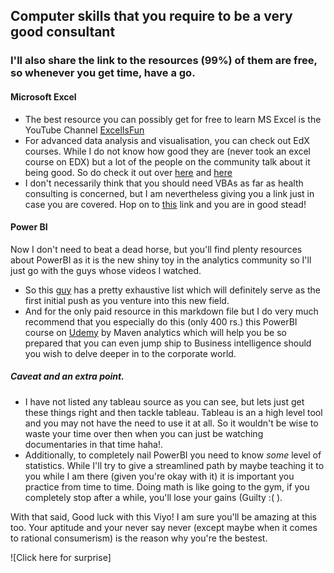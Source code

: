 ## Computer skills that you require to be a very good consultant
### I'll also share the link to the resources (99%) of them are free, so whenever you get time, have a go.

#### Microsoft Excel
* The best resource you can possibly get for free to learn MS Excel is the YouTube Channel [ExcelIsFun](https://www.youtube.com/@excelisfun)
* For advanced data analysis and visualisation, you can check out EdX courses. While I do not know how good they are (never took an excel course on EDX) but a lot of the people on the community
talk about it being good. So do check it out over [here](https://www.edx.org/course/introduction-to-data-analysis-using-excel-2) and [here](https://www.edx.org/course/analyzing-and-visualizing-data-with-excel-2)
* I don't necessarily think that you should need VBAs as far as health consulting is concerned, but I am nevertheless giving you a link just in case you are covered. 
Hop on to [this](https://openeducation.blackboard.com/mooc-catalog/courseDetails/view?course_id=_219_1) link and you are in good stead!

#### Power BI
Now I don't need to beat a dead horse, but you'll find plenty resources about PowerBI as it is the new shiny toy in the analytics community so I'll just go with the guys whose videos
I watched.
* So this [guy](http://youtube.com/c/guyinacube) has a pretty exhaustive list which will definitely serve as the first initial push as you venture into this new field.
* And for the only paid resource in this markdown file but I do very much recommend that you especially do this (only 400 rs.) this PowerBI course on [Udemy](https://www.udemy.com/course/microsoft-power-bi-up-running-with-power-bi-desktop/) 
by Maven analytics which will help you be so prepared that you can even jump ship to Business intelligence should you wish to delve deeper in to the corporate world.


##### Caveat and an extra point.
* I have not listed any tableau source as you can see, but lets just get these things right and then tackle tableau. Tableau is an a high level tool and you may not have the need to use it at all.
So it wouldn't be wise to waste your time over then when you can just be watching documentaries in that time haha!.
* Additionally, to completely nail PowerBI you need to know *some* level of statistics. While I'll try to give a streamlined path by maybe teaching it to you while I am there 
(given you're okay with it) it is important you practice from time to time.
Doing math is like going to the gym, if you completely stop after a while, you'll lose your gains (Guilty :( ). 

With that said, Good luck with this Viyo! I am sure you'll be amazing at this too. Your aptitude and your never say never (except maybe when it comes to rational consumerism) is the reason
why you're the bestest.

![Click here for surprise]
